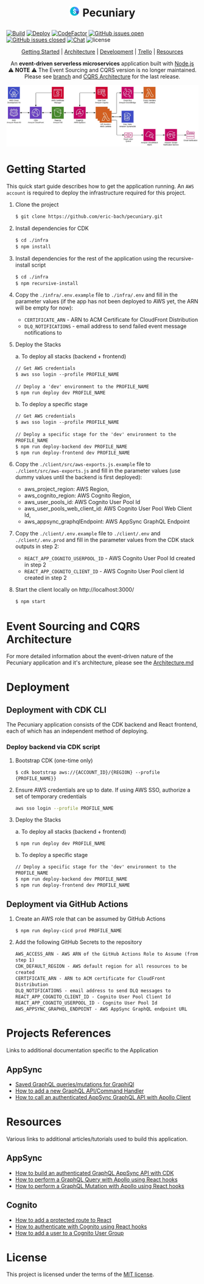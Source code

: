 <h1 align="center">
  <p align="center">
    <img src="diagrams/icon.png" height="28" width="28" alt="icon">
    Pecuniary
  </p>
</h1>

[![Build](https://github.com/eric-bach/pecuniary/actions/workflows/build.yml/badge.svg)](https://github.com/eric-bach/pecuniary/actions/workflows/test.yml)
[![Deploy](https://github.com/eric-bach/pecuniary/actions/workflows/deploy.yml/badge.svg)](https://github.com/eric-bach/pecuniary/actions/workflows/deploy.yml)
[![CodeFactor](https://www.codefactor.io/repository/github/eric-bach/pecuniary/badge)](https://www.codefactor.io/repository/github/eric-bach/pecuniary)
[![GitHub issues open](https://img.shields.io/github/issues/eric-bach/pecuniary.svg?maxAge=2592000)](https://github.com/eric-bach/pecuniary/issues?q=is%3Aopen+is%3Aissue) [![GitHub issues closed](https://img.shields.io/github/issues-closed-raw/eric-bach/pecuniary.svg?maxAge=2592000)](https://github.com/eric-bach/pecuniary/issues?q=is%3Aissue+is%3Aclosed)
[![Chat](https://img.shields.io/gitter/room/pecuniary/community)](https://gitter.im/pecuniary/community) ![license](https://img.shields.io/badge/license-MIT-blue.svg)

<p align="center">
  <a href="#getting-started">Getting Started</a> |
  <a href="ARCHITECTURE.md">Architecture</a> |
  <a href="#deployment">Development</a> |
  <a href="https://trello.com/b/7lA2gwTs/pecuniary">Trello</a> |
  <a href="#project-resources">Resources</a>
</p>

<p align="center">
  An <strong>event-driven serverless microservices</strong> application built with <a href="https://nodejs.org">Node.js</a>
  <br />
   ⚠️ <strong>NOTE</strong> ⚠️ The Event Sourcing and CQRS version is no longer maintained.  Please see <a href="()https://github.com/eric-bach/pecuniary/tree/cqrs-v1">branch</a> and <a href="()https://github.com/eric-bach/pecuniary/blob/cqrs-v1/ARCHITECTURE.md">CQRS Architecture</a> for the last release.
</p>

![Top Level](diagrams/toplevel.jpg)

# Getting Started

This quick start guide describes how to get the application running. An `AWS account` is required to deploy the infrastructure required for this project.

1.  Clone the project

    ```bash
    $ git clone https://github.com/eric-bach/pecuniary.git
    ```

2.  Install dependencies for CDK

    ```bash
    $ cd ./infra
    $ npm install
    ```

3.  Install dependencies for the rest of the application using the recursive-install script

    ```bash
    $ cd ./infra
    $ npm recursive-install
    ```

4.  Copy the `./infra/.env.example` file to `./infra/.env` and fill in the parameter values (if the app has not been deployed to AWS yet, the ARN will be empty for now):

    - `CERTIFICATE_ARN` - ARN to ACM Certificate for CloudFront Distribution
    - `DLQ_NOTIFICATIONS` - email address to send failed event message notifications to

5.  Deploy the Stacks

    a. To deploy all stacks (backend + frontend)

    ```
    // Get AWS credentials
    $ aws sso login --profile PROFILE_NAME

    // Deploy a 'dev' environment to the PROFILE_NAME
    $ npm run deploy dev PROFILE_NAME
    ```

    b. To deploy a specific stage

    ```
    // Get AWS credentials
    $ aws sso login --profile PROFILE_NAME

    // Deploy a specific stage for the 'dev' environment to the PROFILE_NAME
    $ npm run deploy-backend dev PROFILE_NAME
    $ npm run deploy-frontend dev PROFILE_NAME
    ```

6.  Copy the `./client/src/aws-exports.js.example` file to `./client/src/aws-exports.js` and fill in the parameter values (use dummy values until the backend is first deployed):

    - aws_project_region: AWS Region,
    - aws_cognito_region: AWS Cognito Region,
    - aws_user_pools_id: AWS Cognito User Pool Id
    - aws_user_pools_web_client_id: AWS Cognito User Pool Web Client Id,
    - aws_appsync_graphqlEndpoint: AWS AppSync GraphQL Endpoint

7.  Copy the `./client/.env.example` file to `./client/.env` and `./client/.env.prod` and fill in the parameter values from the CDK stack outputs in step 2:

    - `REACT_APP_COGNITO_USERPOOL_ID` - AWS Cognito User Pool Id created in step 2
    - `REACT_APP_COGNITO_CLIENT_ID` - AWS Cognito User Pool client Id created in step 2

8.  Start the client locally on http://localhost:3000/

    ```bash
    $ npm start
    ```

# Event Sourcing and CQRS Architecture

For more detailed information about the event-driven nature of the Pecuniary application and it's architecture, please see the [Architecture.md](ARCHITECTURE.md)

# Deployment

## Deployment with CDK CLI

The Pecuniary application consists of the CDK backend and React frontend, each of which has an independent method of deploying.

### Deploy backend via CDK script

1. Bootstrap CDK (one-time only)

   ```
   $ cdk bootstrap aws://{ACCOUNT_ID}/{REGION} --profile {PROFILE_NAME}}
   ```

2. Ensure AWS credentials are up to date. If using AWS SSO, authorize a set of temporary credentials

   ```bash
   aws sso login --profile PROFILE_NAME
   ```

3. Deploy the Stacks

   a. To deploy all stacks (backend + frontend)

   ```
   $ npm run deploy dev PROFILE_NAME
   ```

   b. To deploy a specific stage

   ```
   // Deploy a specific stage for the 'dev' environment to the PROFILE_NAME
   $ npm run deploy-backend dev PROFILE_NAME
   $ npm run deploy-frontend dev PROFILE_NAME
   ```

## Deployment via GitHub Actions

1. Create an AWS role that can be assumed by GitHub Actions

   ```
   $ npm run deploy-cicd prod PROFILE_NAME
   ```

2. Add the following GitHub Secrets to the repository

   ```
   AWS_ACCESS_ARN - AWS ARN of the GitHub Actions Role to Assume (from step 1)
   CDK_DEFAULT_REGION - AWS default region for all resources to be created
   CERTIFICATE_ARN - ARN to ACM certificate for CloudFront Distribution
   DLQ_NOTIFICATIONS - email address to send DLQ messages to
   REACT_APP_COGNITO_CLIENT_ID - Cognito User Pool Client Id
   REACT_APP_COGNITO_USERPOOL_ID - Cognito User Pool Id
   AWS_APPSYNC_GRAPHQL_ENDPOINT - AWS AppSync GraphQL endpoint URL
   ```

# Projects References

Links to additional documentation specific to the Application

## AppSync

- [Saved GraphQL queries/mutations for GraphiQl](docs/GraphQL.md)
- [How to add a new GraphQL API/Command Handler](docs/CommandHandler.md)
- [How to call an authenticated AppSync GraphQL API with Apollo Client](docs/ApolloClient.md)

# Resources

Various links to additional articles/tutorials used to build this application.

## AppSync

- [How to build an authenticated GraphQL AppSync API with CDK](https://github.com/dabit3/build-an-authenticated-api-with-cdk)
- [How to perform a GraphQL Query with Apollo using React hooks](https://www.yannisspyrou.com/querying-app-sync-using-react-hooks)
- [How to perform a GraphQL Mutation with Apollo using React hooks](https://www.qualityology.com/tech/connect-to-existing-aws-appsync-api-from-a-react-application/)

## Cognito

- [How to add a protected route to React](https://dev.to/olumidesamuel_/implementing-protected-route-and-authentication-in-react-js-3cl4)
- [How to authenticate with Cognito using React hooks](https://github.com/DevAscend/YT-AWS-Cognito-React-Tutorials)
- [How to add a user to a Cognito User Group](https://bobbyhadz.com/blog/aws-cognito-add-user-to-group)

# License

This project is licensed under the terms of the [MIT license](/LICENSE).
